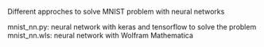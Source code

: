 Different approches to solve MNIST problem with neural networks

mnist_nn.py: neural network with keras and tensorflow to solve the problem
mnist_nn.wls: neural network with Wolfram Mathematica
